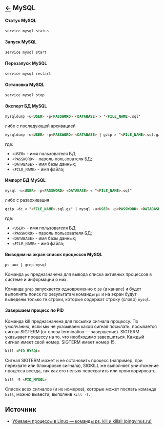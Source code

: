 [&larr;](readme.md "SSH команды") MySQL
---------------------------------------

#### Статус MySQL

```markdown
service mysql status
```

#### Запуск MySQL

```markdown
service mysql start
```

#### Перезапуск MySQL

```markdown
service mysql restart
```

#### Остановка MySQL

```markdown
service mysql stop
```

#### Экспорт БД MySQL

```markdown
mysqldump -u<USER> -p<PASSWORD> <DATABASE> > "<FILE_NAME>.sql"
```

либо с последующей архивацией

```markdown
mysqldump -u<USER> -p<PASSWORD> <DATABASE> | gzip > "<FILE_NAME>.sql.gz"
```

где:
 
- `<USER>` - имя пользователя БД;
- `<PASSWORD>` - пароль пользователя БД;
- `<DATABASE>` - имя базы данных;
- `<FILE_NAME>` - имя файла;

#### Импорт БД MySQL

```markdown
mysql -u<USER> -p<PASSWORD> <DATABASE> < "<FILE_NAME>.sql"
```

либо с разархивация

```markdown
gzip -dc < "<FILE_NAME>.sql.gz" | mysql -u<USER> -p<PASSWORD> <DATABASE>
```

где:
 
- `<USER>` - имя пользователя БД;
- `<PASSWORD>` - пароль пользователя БД;
- `<DATABASE>` - имя базы данных;
- `<FILE_NAME>` - имя файла;

#### Выводим на экран список процессов MySQL

```markdown
ps aux | grep mysql
```

Команда `ps` предназначена для вывода списка активных процессов в системе и информации о них. 

Команда `grep` запускается одновременно с `ps` (в канале) и будет выполнять поиск по результатам команды `ps` и на экран будут выведены только те строки, которые содержат строку (слово) `mysql`.

#### Завершаем процесс по PID

Команда kill предназначена для посылки сигнала процессу. По умолчанию, если мы не указываем какой сигнал посылать, посылается сигнал SIGTERM (от слова termination — завершение). SIGTERM указывает процессу на то, что необходимо завершиться. Каждый сигнал имеет свой номер. SIGTERM имеет номер 15.

```markdown
kill <PID_MYSQL>
```

Сигнал SIGTERM может и не остановить процесс (например, при перехвате или блокировке сигнала), SIGKILL же выполняет уничтожение процесса всегда, так как его нельзя перехватить или проигнорировать.

```markdown
kill -9 <PID_MYSQL>
```

Список всех сигналов (и их номеров), которые может послать команда `kill`, можно вывести, выполнив `kill -l`.

## Источник

- [Убиваем процессы в Linux — команды ps, kill и killall (pingvinus.ru)](https://pingvinus.ru/note/ps-kill-killall)